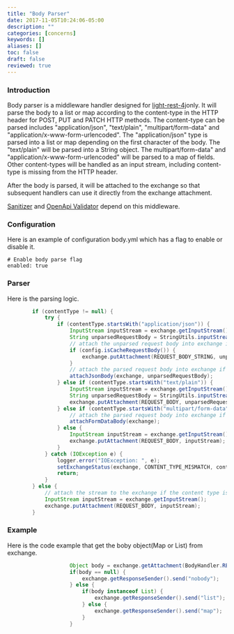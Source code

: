 ```yaml
---
title: "Body Parser"
date: 2017-11-05T10:24:06-05:00
description: ""
categories: [concerns]
keywords: []
aliases: []
toc: false
draft: false
reviewed: true
---
```


### Introduction

Body parser is a middleware handler designed for [light-rest-4j][]only. It will parse the body to a list or map according to the content-type in the HTTP header for POST, PUT and PATCH HTTP methods. The content-type can be parsed includes "application/json", "text/plain", "multipart/form-data" and "application/x-www-form-urlencoded". The "application/json" type is parsed into a list or map depending on the first character of the body. The "text/plain" will be parsed into a String object. The multipart/form-data" and "application/x-www-form-urlencoded" will be parsed to a map of fields. Other content-types will be handled as an input stream, including content-type is missing from the HTTP header. 

After the body is parsed, it will be attached to the exchange so that subsequent handlers can use it directly from the exchange attachment.

[Sanitizer][] and [OpenApi Validator][] depend on this middleware.

### Configuration

Here is an example of configuration body.yml which has a flag to enable or disable it.

```
# Enable body parse flag
enabled: true
```

### Parser

Here is the parsing logic. 

```java
        if (contentType != null) {
            try {
                if (contentType.startsWith("application/json")) {
                    InputStream inputStream = exchange.getInputStream();
                    String unparsedRequestBody = StringUtils.inputStreamToString(inputStream, StandardCharsets.UTF_8);
                    // attach the unparsed request body into exchange if the cacheRequestBody is enabled in body.yml
                    if (config.isCacheRequestBody()) {
                        exchange.putAttachment(REQUEST_BODY_STRING, unparsedRequestBody);
                    }
                    // attach the parsed request body into exchange if the body parser is enabled
                    attachJsonBody(exchange, unparsedRequestBody);
                } else if (contentType.startsWith("text/plain")) {
                    InputStream inputStream = exchange.getInputStream();
                    String unparsedRequestBody = StringUtils.inputStreamToString(inputStream, StandardCharsets.UTF_8);
                    exchange.putAttachment(REQUEST_BODY, unparsedRequestBody);
                } else if (contentType.startsWith("multipart/form-data") || contentType.startsWith("application/x-www-form-urlencoded")) {
                    // attach the parsed request body into exchange if the body parser is enabled
                    attachFormDataBody(exchange);
                } else {
                    InputStream inputStream = exchange.getInputStream();
                    exchange.putAttachment(REQUEST_BODY, inputStream);
                }
            } catch (IOException e) {
                logger.error("IOException: ", e);
                setExchangeStatus(exchange, CONTENT_TYPE_MISMATCH, contentType);
                return;
            }
        } else {
            // attach the stream to the exchange if the content type is missing.
            InputStream inputStream = exchange.getInputStream();
            exchange.putAttachment(REQUEST_BODY, inputStream);
        }
```
### Example

Here is the code example that get the boby object(Map or List) from exchange.

```java
                    Object body = exchange.getAttachment(BodyHandler.REQUEST_BODY);
                    if(body == null) {
                        exchange.getResponseSender().send("nobody");
                    } else {
                        if(body instanceof List) {
                            exchange.getResponseSender().send("list");
                        } else {
                            exchange.getResponseSender().send("map");
                        }
                    }

```

[light-rest-4j]: /style/light-rest-4j/
[Sanitizer]: /concern/sanitizer/
[OpenApi Validator]: /style/light-rest-4j/openapi-validator/
